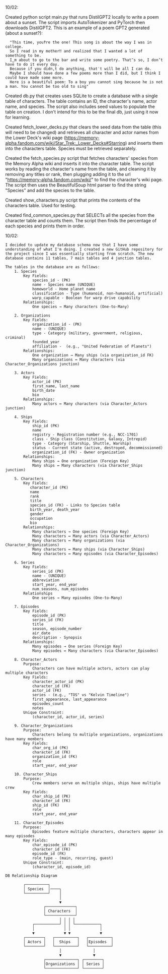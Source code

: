 10/02:

  Created python script main.py that runs DistilGPT2 locally to write a poem about a sunset. The script imports AutoTokenizer 
    and PyTorch then downloads DistilGPT2. This is an example of a poem GPT2 generated (about a sunset?):  
    
      "This time, you‽re the one! This song is about the way I was in college.
      So I read in my mother‼ and realized that I wanted a lot of something to be. 
      I‿m about to go to the bar and write some poetry. That‴s so, I don’t have to do it every day. 
      Because if you didn‚t do anything, that‵t will be all I can do. 
      Maybe I should have done a few poems more than I did, but I think I could have made some more. 
      Here is a beautiful poem: To a boy you cannot sing because he is not a man. You cannot be too old to sing"
  
  Created db.py that creates uses SQLite to create a database with a single table of characters. The table
    contains an ID, the character's name, actor name, and species. The script also includes seed values to
    populate the table on creation. I don't intend for this to be the final db, just using it now 
    for learning.   
    
  Created fetch_lower_decks.py that clears the seed data from the table (this will need to be changed)
    and retrieves all character and actor names from the Lower Deck's wiki page (https://memory-alpha.fandom.com/wiki/Star_Trek:_Lower_Decks#Starring)
    and inserts them into the characters table. Species must be retrieved separately. 

  Created the fetch_species.py script that fetches characters' species from the Memory Alpha wiki and inserts it
    into the character table. The script works by reading the character's name from the table, and cleaning it by removing
    any titles or rank, then plugging adding it to the url "https://memory-alpha.fandom.com/wiki/" to find the character's
    wiki page. The script then uses the BeautifulSoup html parser to find the string "Species" and add the species to the table.

  Created show_characters.py script that prints the contents of the characters table. Used for testing.

  Created find_common_species.py that SELECTs all the species from the character table and counts them. The script then
    finds the percentage of each species and prints them in order. 
    
10/02:

    I decided to update my database schema now that I have some understanding of what I'm doing. I created a new GitHub repository for the project since I was essentially starting from scratch. The new database contains 11 tables, 7 main tables and 4 junction tables. 

    The tables in the database are as follows:
        1. Species
            Key Fields: 
                species_id - (PK)
                name - Species name (UNIQUE)
                homeworld - Home planet name
                classification - Type (humanoid, non-humanoid, artificial)
                warp_capable - Boolean for warp drive capability
            Relationships:
                One species → Many characters (One-to-Many)

        2. Organizations 
            Key Fields: 
                organization_id - (PK)
                name - (UNIQUE)
                type - Category (military, government, religious, criminal)
                founded_year 
                affiliation -  (e.g., "United Federation of Planets")
            Relationships:
                One organization → Many ships (via organization_id FK)
                Many organizations ↔ Many characters (via Character_Organizations junction)

        3. Actors
            Key Fields:
                actor_id (PK)
                first_name, last_name
                birth_date
                bio
            Relationships:
                Many actors ↔ Many characters (via Character_Actors junction)

        4. Ships
            Key Fields:
                ship_id (PK)
                name
                registry - Registration number (e.g., NCC-1701)
                class - Ship class (Constitution, Galaxy, Intrepid)
                type - Category (Starship, Shuttle, Warship)
                status - Current state (active, destroyed, decommissioned)
                organization_id (FK) - Owner organization
            Relationships:
                Many ships → One organization (Foreign Key)
                Many ships ↔ Many characters (via Character_Ships junction)

        5. Characters
            Key Fields:
               character_id (PK)
               name
               rank
               title
               species_id (FK) - Links to Species table
               birth_year, death_year
               gender
               occupation
               bio
            Relationships:
                Many characters → One species (Foreign Key)
                Many characters ↔ Many actors (via Character_Actors)
                Many characters ↔ Many organizations (via Character_Organizations)
                Many characters ↔ Many ships (via Character_Ships)
                Many characters ↔ Many episodes (via Character_Episodes)

        6. Series
            Key Fields:
                series_id (PK)
                name - (UNIQUE)
                abbreviation
                start_year, end_year 
                num_seasons, num_episodes
            Relationships
                One series → Many episodes (One-to-Many)

        7. Episodes
            Key Fields:
                episode_id (PK)
                series_id (FK) 
                title 
                season, episode_number 
                air_date 
                description - Synopsis
            Relationships:
                Many episodes → One series (Foreign Key)
                Many episodes ↔ Many characters (via Character_Episodes)

        8. Character_Actors
            Purpose: 
                Characters can have multiple actors, actors can play multiple characters
            Key Fields:
                character_actor_id (PK)
                character_id (FK)
                actor_id (FK)
                series - (e.g., "TOS" vs "Kelvin Timeline")
                first_appearance, last_appearance 
                episodes_count
                notes          
            Unique Constraint: 
                (character_id, actor_id, series)

        9. Character_Organizations
            Purpose: 
                Characters belong to multiple organizations, organizations have many members    
            Key Fields:
                char_org_id (PK)
                character_id (FK)
                organization_id (FK)
                role 
                start_year, end_year   

        10. Character_Ships
            Purpose: 
                Crew members serve on multiple ships, ships have multiple crew         
            Key Fields:
                char_ship_id (PK)
                character_id (FK)
                ship_id (FK)
                role 
                start_year, end_year

        11. Character_Episodes
            Purpose: 
                Episodes feature multiple characters, characters appear in many episodes  
            Key Fields:
                char_episode_id (PK)
                character_id (FK)
                episode_id (FK)
                role_type - (main, recurring, guest)
            Unique Constraint: 
                (character_id, episode_id)

    DB Relationship Diagram 

            ┌──────────┐
            │ Species  │────┐
            └──────────┘    │
                            │
                            ▼
                     ┌─────────────┐
                     │ Characters  │
                     └─────────────┘
                            │ │ │ │
                ┌───────────┘ │ │ └───────────┐
                │             │ │             │
                ▼             ▼ ▼             ▼
            ┌────────┐   ┌──────────┐   ┌──────────┐
            │ Actors │   │  Ships   │   │Episodes  │
            └────────┘   └──────────┘   └──────────┘
                            │              │
                            ▼              ▼
                     ┌──────────────┐ ┌────────┐
                     │Organizations │ │ Series │
                     └──────────────┘ └────────┘

     
         
         
            
         
